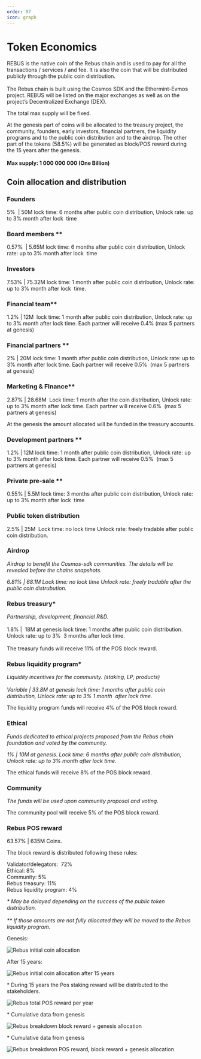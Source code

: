 ```yaml
---
order: 97
icon: graph
---
```

# Token Economics

REBUS is the native coin of the Rebus chain and is used to pay for all the transactions / services / and fee. It is also the coin that will be distributed publicly through the public coin distribution.  
‍  
The Rebus chain is built using the Cosmos SDK and the Ethermint-Evmos project. REBUS will be listed on the major exchanges as well as on the project’s Decentralized Exchange (DEX).  
  
The total max supply will be fixed.  
  
At the genesis part of coins will be allocated to the treasury project, the community, founders, early investors, financial partners, the liquidity programs and to the public coin distribution and to the airdrop. The other part of the tokens (58.5%) will be generated as block/POS reward during the 15 years after the genesis.\
\
**Max supply: 1 000 000 000 (One Billion)**

## Coin allocation and distribution

### Founders

5%  | 50M lock time: 6 months after public coin distribution, Unlock rate: up to 3% month after lock  time

### Board members \*\*

0.57%  | 5.65M lock time: 6 months after public coin distribution, Unlock rate: up to 3% month after lock  time

### Investors

7.53% | 75.32M lock time: 1 month after public coin distribution, Unlock rate: up to 3% month after lock  time.

### Financial team\*\*

1.2% | 12M  lock time: 1 month after public coin distribution, Unlock rate: up to 3% month after lock time. Each partner will receive 0.4% (max 5 partners at genesis)

### Financial partners \*\*

2% | 20M lock time: 1 month after public coin distribution, Unlock rate: up to 3% month after lock time. Each partner will receive 0.5%  (max 5 partners at genesis)

### Marketing & FInance\*\*

2.87% | 28.68M  Lock time: 1 month after the coin distribution, Unlock rate: up to 3% month after lock time. Each partner will receive 0.6%  (max 5 partners at genesis)  
  
At the genesis the amount allocated will be funded in the treasury accounts.

### Development partners \*\*

1.2% | 12M lock time: 1 month after public coin distribution, Unlock rate: up to 3% month after lock time. Each partner will receive 0.5%  (max 5 partners at genesis)

### Private pre-sale \*\*

0.55% | 5.5M lock time: 3 months after public coin distribution, Unlock rate: up to 3% month after lock  time

### Public token distribution

2.5% | 25M  Lock time: no lock time Unlock rate: freely tradable after public coin distribution.

### Airdrop

_Airdrop to benefit the Cosmos-sdk communities. The details will be revealed before the chains snapshots._  
  
_6.81% | 68.1M Lock time: no lock time Unlock rate: freely tradable after the public coin distrubution._

### Rebus treasury\*

_Partnership, development, financial R&D._  
‍  
1.8% |  18M at genesis lock time: 1 months after public coin distribution. Unlock rate: up to 3%  3 months after lock time.  
‍  
The treasury funds will receive 11% of the POS block reward.

### Rebus liquidity program\*

_Liquidity incentives for the community. (staking, LP, products)_  
‍  
_Variable | 33.8M at genesis lock time: 1 months after public coin distribution, Unlock rate: up to 3% 1 month  after lock time._  
  
The liquidity program funds will receive 4% of the POS block reward.

### Ethical

_Funds dedicated to ethical projects proposed from the Rebus chain foundation and voted by the community._  
  
_1% | 10M at genesis. Lock time: 6 months after public coin distribution, Unlock rate: up to 3% month after lock time._  
  
The ethical funds will receive 8% of the POS block reward.

### Community

_The funds will be used upon community proposal and voting._  

The community pool will receive 5% of the POS block reward.

### Rebus POS reward

63.57% | 635M Coins.  
  
The block reward is distributed following these rules:  
  
Validator/delegators:  72%  
Ethical: 8%  
Community: 5%  
Rebus treasury: 11%  
Rebus liquidity program: 4%  
  
_\* May be delayed depending on the success of the public token distribution.  
‍  
\*\* If those amounts are not fully allocated they will be moved to the Rebus liquidity program._  
  
Genesis:

![Rebus initial coin allocation](../../public/assets/tokenomics-1.png)

After 15 years:

![Rebus initial coin allocation after 15 years](../../public/assets/tokenomics-2.webp)

\* During 15 years the Pos staking reward will be distributed to the stakeholders.

![Rebus total POS reward per year](../../public/assets/tokenomics-3.webp)

\* Cumulative data from genesis

![Rebus breakdown block reward + genesis allocation](../../public/assets/tokenomics-4.webp)

\* Cumulative data from genesis

![Rebus breakdwon POS reward, block reward + genesis allocation](../../public/assets/tokenomics-5.webp)
